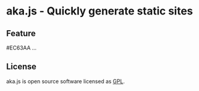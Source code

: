 # aka.js - Quickly generate static sites

## Feature

#EC63AA
...

## License

aka.js is open source software licensed as [GPL](LICENSE).